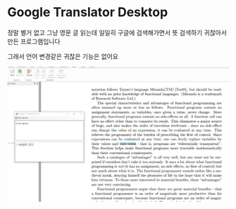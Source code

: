 # Google Translator Desktop

정말 별거 없고 그냥 영문 글 읽는데 일일히 구글에 검색해가면서 뜻 검색하기 귀찮아서 만든 프로그램입니다

그래서 언어 변경같은 귀찮은 기능은 없어요

![사용예](/screenshots/example.png)